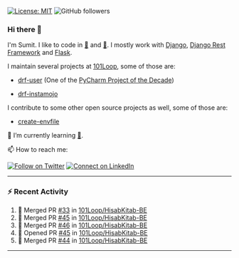 [![License: MIT](https://img.shields.io/badge/License-MIT-yellow.svg)](https://opensource.org/licenses/MIT)
![GitHub followers](https://img.shields.io/github/followers/sumit4613?style=social)

### Hi there 👋

I'm Sumit. I like to code in [:snake:](https://python.org/) and [:rabbit:](https://golang.org). I mostly work with [Django](https://djangoproject.com), [Django Rest Framework](https://www.django-rest-framework.org/) and [Flask](https://flask.palletsprojects.com).

I maintain several projects at [101Loop](https://github.com/101loop/), some of those are:

- [drf-user](https://github.com/101loop/drf-user) (One of the [PyCharm Project of the Decade](https://www.jetbrains.com/lp/pycharm-10-years/))

- [drf-instamojo ](https://github.com/101loop/drf-instamojo)

I contribute to some other open source projects as well, some of those are:

- [create-envfile](https://github.com/SpicyPizza/create-envfile)

🔭 I’m currently learning [:rabbit:](https://golang.org).

📫 How to reach me:

[![Follow on Twitter](https://img.shields.io/badge/--twitter?label=Twitter&logo=Twitter&style=social)](https://twitter.com/sumitsingh4613) [![Connect on LinkedIn](https://img.shields.io/badge/--linkedin?label=LinkedIn&logo=LinkedIn&style=social)](https://www.linkedin.com/in/sumit4613)


---

### :zap: Recent Activity

<!--START_SECTION:activity-->
1. 🎉 Merged PR [#33](https://github.com/101Loop/HisabKitab-BE/pull/33) in [101Loop/HisabKitab-BE](https://github.com/101Loop/HisabKitab-BE)
2. 🎉 Merged PR [#45](https://github.com/101Loop/HisabKitab-BE/pull/45) in [101Loop/HisabKitab-BE](https://github.com/101Loop/HisabKitab-BE)
3. 🎉 Merged PR [#46](https://github.com/101Loop/HisabKitab-BE/pull/46) in [101Loop/HisabKitab-BE](https://github.com/101Loop/HisabKitab-BE)
4. 💪 Opened PR [#45](https://github.com/101Loop/HisabKitab-BE/pull/45) in [101Loop/HisabKitab-BE](https://github.com/101Loop/HisabKitab-BE)
5. 🎉 Merged PR [#44](https://github.com/101Loop/HisabKitab-BE/pull/44) in [101Loop/HisabKitab-BE](https://github.com/101Loop/HisabKitab-BE)
<!--END_SECTION:activity-->

---
